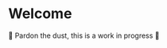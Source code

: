 ﻿---
layout: home
author_profile: true
---

# Welcome
🚧 Pardon the dust, this is a work in progress 🚧

